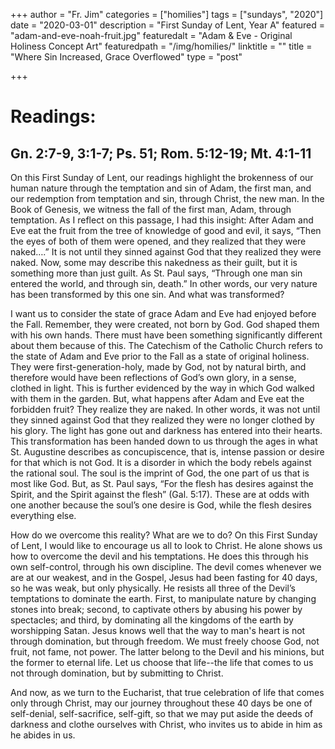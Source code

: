 +++
author = "Fr. Jim"
categories = ["homilies"]
tags = ["sundays", "2020"]
date = "2020-03-01"
description = "First Sunday of Lent, Year A"
featured = "adam-and-eve-noah-fruit.jpg"
featuredalt = "Adam & Eve - Original Holiness Concept Art"
featuredpath = "/img/homilies/"
linktitle = ""
title = "Where Sin Increased, Grace Overflowed"
type = "post"

+++

# Readings:
## Gn. 2:7-9, 3:1-7; Ps. 51; Rom. 5:12-19; Mt. 4:1-11

On this First Sunday of Lent, our readings highlight the brokenness of our human nature through the temptation and sin of Adam, the first man, and our redemption from temptation and sin, through Christ, the new man. In the Book of Genesis, we witness the fall of the first man, Adam, through temptation. As I reflect on this passage, I had this insight: After Adam and Eve eat the fruit from the tree of knowledge of good and evil, it says, “Then the eyes of both of them were opened, and they realized that they were naked….” It is not until they sinned against God that they realized they were naked. Now, some may describe this nakedness as their guilt, but it is something more than just guilt. As St. Paul says, “Through one man sin entered the world, and through sin, death.” In other words, our very nature has been transformed by this one sin. And what was transformed?  

I want us to consider the state of grace Adam and Eve had enjoyed before the Fall. Remember, they were created, not born by God. God shaped them with his own hands. There must have been something significantly different about them because of this. The Catechism of the Catholic Church refers to the state of Adam and Eve prior to the Fall as a state of original holiness. They were first-generation-holy, made by God, not by natural birth, and therefore would have been reflections of God’s own glory, in a sense, clothed in light. This is further evidenced by the way in which God walked with them in the garden. But, what happens after Adam and Eve eat the forbidden fruit? They realize they are naked. In other words, it was not until they sinned against God that they realized they were no longer clothed by his glory. The light has gone out and darkness has entered into their hearts. This transformation has been handed down to us through the ages in what St. Augustine describes as concupiscence, that is, intense passion or desire for that which is not God. It is a disorder in which the body rebels against the rational soul. The soul is the imprint of God, the one part of us that is most like God. But, as St. Paul says, “For the flesh has desires against the Spirit, and the Spirit against the flesh” (Gal. 5:17). These are at odds with one another because the soul’s one desire is God, while the flesh desires everything else.  

How do we overcome this reality? What are we to do? On this First Sunday of Lent, I would like to encourage us all to look to Christ. He alone shows us how to overcome the devil and his temptations. He does this through his own self-control, through his own discipline. The devil comes whenever we are at our weakest, and in the Gospel, Jesus had been fasting for 40 days, so he was weak, but only physically. He resists all three of the Devil’s temptations to dominate the earth. First, to manipulate nature by changing stones into break; second, to captivate others by abusing his power by spectacles; and third, by dominating all the kingdoms of the earth by worshipping Satan. Jesus knows well that the way to man's heart is not through domination, but through freedom. We must freely choose God, not fruit, not fame, not power. The latter belong to the Devil and his minions, but the former to eternal life. Let us choose that life--the life that comes to us not through domination, but by submitting to Christ.  

And now, as we turn to the Eucharist, that true celebration of life that comes only through Christ, may our journey throughout these 40 days be one of self-denial, self-sacrifice, self-gift, so that we may put aside the deeds of darkness and clothe ourselves with Christ, who invites us to abide in him as he abides in us.  